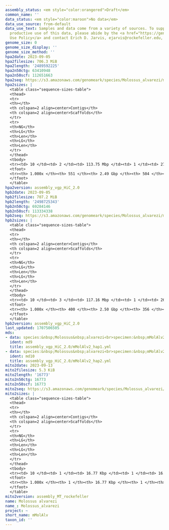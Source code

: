 ```yaml
---
assembly_status: <em style="color:orangered">Draft</em>
common_name: ''
data_status: <em style="color:maroon">No data</em>
data_use_source: from-default
data_use_text: Samples and data come from a variety of sources. To support fair and
  productive use of this data, please abide by the <a href="https://genome10k.soe.ucsc.edu/data-use-policies/">Data
  Use Policy</a> and contact Erich D. Jarvis, ejarvis@rockefeller.edu, with any questions.
genome_size: 0
genome_size_display: ''
genome_size_method: ''
hpa2date: 2023-09-05
hpa2filesize: 706.3 MiB
hpa2length: '2489592225'
hpa2n50ctg: 63410948
hpa2n50scf: 112651663
hpa2seq: https://s3.amazonaws.com/genomeark/species/Molossus_alvarezi/mMolAlv2/assembly_vgp_HiC_2.0/mMolAlv2.HiC.hap1.20230905.fasta.gz
hpa2sizes: |
  <table class="sequence-sizes-table">
  <thead>
  <tr>
  <th></th>
  <th colspan=2 align=center>Contigs</th>
  <th colspan=2 align=center>Scaffolds</th>
  </tr>
  <tr>
  <th>NG</th>
  <th>LG</th>
  <th>Len</th>
  <th>LG</th>
  <th>Len</th>
  </tr>
  </thead>
  <tbody>
  <tr><td> 10 </td><td> 2 </td><td> 113.75 Mbp </td><td> 1 </td><td> 273.47 Mbp </td></tr><tr><td> 20 </td><td> 5 </td><td> 87.25 Mbp </td><td> 3 </td><td> 134.31 Mbp </td></tr><tr><td> 30 </td><td> 8 </td><td> 82.56 Mbp </td><td> 5 </td><td> 120.15 Mbp </td></tr><tr><td> 40 </td><td> 11 </td><td> 74.78 Mbp </td><td> 7 </td><td> 116.90 Mbp </td></tr><tr style="background-color:#cccccc;"><td> 50 </td><td> 15 </td><td style="background-color:#88ff88;"> 63.41 Mbp </td><td> 9 </td><td style="background-color:#88ff88;"> 112.65 Mbp </td></tr><tr><td> 60 </td><td> 19 </td><td> 53.31 Mbp </td><td> 12 </td><td> 106.92 Mbp </td></tr><tr><td> 70 </td><td> 25 </td><td> 37.23 Mbp </td><td> 14 </td><td> 98.87 Mbp </td></tr><tr><td> 80 </td><td> 32 </td><td> 28.98 Mbp </td><td> 17 </td><td> 74.92 Mbp </td></tr><tr><td> 90 </td><td> 44 </td><td> 15.46 Mbp </td><td> 21 </td><td> 58.10 Mbp </td></tr><tr><td> 100 </td><td> 551 </td><td> 6.21 Kbp </td><td> 504 </td><td> 6.21 Kbp </td></tr></tbody>
  <tfoot>
  <tr><th> 1.000x </th><th> 551 </th><th> 2.49 Gbp </th><th> 504 </th><th> 2.49 Gbp </th></tr>
  </tfoot>
  </table>
hpa2version: assembly_vgp_HiC_2.0
hpb2date: 2023-09-05
hpb2filesize: 707.2 MiB
hpb2length: '2498725343'
hpb2n50ctg: 69284146
hpb2n50scf: 113334338
hpb2seq: https://s3.amazonaws.com/genomeark/species/Molossus_alvarezi/mMolAlv2/assembly_vgp_HiC_2.0/mMolAlv2.HiC.hap2.20230905.fasta.gz
hpb2sizes: |
  <table class="sequence-sizes-table">
  <thead>
  <tr>
  <th></th>
  <th colspan=2 align=center>Contigs</th>
  <th colspan=2 align=center>Scaffolds</th>
  </tr>
  <tr>
  <th>NG</th>
  <th>LG</th>
  <th>Len</th>
  <th>LG</th>
  <th>Len</th>
  </tr>
  </thead>
  <tbody>
  <tr><td> 10 </td><td> 3 </td><td> 117.16 Mbp </td><td> 1 </td><td> 266.09 Mbp </td></tr><tr><td> 20 </td><td> 5 </td><td> 105.54 Mbp </td><td> 3 </td><td> 134.77 Mbp </td></tr><tr><td> 30 </td><td> 7 </td><td> 101.85 Mbp </td><td> 5 </td><td> 120.59 Mbp </td></tr><tr><td> 40 </td><td> 10 </td><td> 91.63 Mbp </td><td> 7 </td><td> 116.43 Mbp </td></tr><tr style="background-color:#cccccc;"><td> 50 </td><td> 13 </td><td style="background-color:#88ff88;"> 69.28 Mbp </td><td> 9 </td><td style="background-color:#88ff88;"> 113.33 Mbp </td></tr><tr><td> 60 </td><td> 17 </td><td> 60.89 Mbp </td><td> 12 </td><td> 107.61 Mbp </td></tr><tr><td> 70 </td><td> 22 </td><td> 31.80 Mbp </td><td> 14 </td><td> 98.77 Mbp </td></tr><tr><td> 80 </td><td> 31 </td><td> 25.65 Mbp </td><td> 17 </td><td> 75.87 Mbp </td></tr><tr><td> 90 </td><td> 43 </td><td> 13.84 Mbp </td><td> 21 </td><td> 57.80 Mbp </td></tr><tr><td> 100 </td><td> 400 </td><td> 5.76 Kbp </td><td> 356 </td><td> 5.76 Kbp </td></tr></tbody>
  <tfoot>
  <tr><th> 1.000x </th><th> 400 </th><th> 2.50 Gbp </th><th> 356 </th><th> 2.50 Gbp </th></tr>
  </tfoot>
  </table>
hpb2version: assembly_vgp_HiC_2.0
last_updated: 1707506505
mds:
- data: species:&nbsp;Molossus&nbsp;alvarezi<br>specimen:&nbsp;mMolAlv2<br>projects:&nbsp;<br>&nbsp;&nbsp;-&nbsp;vgp<br>assembled_by_group:&nbsp;Rockefeller<br>data_location:&nbsp;S3<br>release_to:&nbsp;S3<br>haplotype_to_curate:&nbsp;hap1<br>hap1:&nbsp;s3://genomeark/species/Molossus_alvarezi/mMolAlv2/assembly_vgp_HiC_2.0/mMolAlv2.HiC.hap1.20230905.fasta.gz<br>hap2:&nbsp;s3://genomeark/species/Molossus_alvarezi/mMolAlv2/assembly_vgp_HiC_2.0/mMolAlv2.HiC.hap2.20230905.fasta.gz<br>pretext_hap1:&nbsp;s3://genomeark/species/Molossus_alvarezi/mMolAlv2/assembly_vgp_HiC_2.0/evaluation/hap1/pretext/mMolAlv2_hap1_s2.pretext<br>pretext_hap2:&nbsp;s3://genomeark/species/Molossus_alvarezi/mMolAlv2/assembly_vgp_HiC_2.0/evaluation/hap2/pretext/mMolAlv2_hap2_s2.pretext<br>kmer_spectra_img:&nbsp;s3://genomeark/species/Molossus_alvarezi/mMolAlv2/assembly_vgp_HiC_2.0/evaluation/merqury/mMolAlv2_png/<br>pacbio_read_dir:&nbsp;s3://genomeark/species/Molossus_alvarezi/mMolAlv2/genomic_data/pacbio_hifi/<br>pacbio_read_type:&nbsp;hifi<br>hic_read_dir:&nbsp;s3://genomeark/species/Molossus_alvarezi/mMolAlv2/genomic_data/arima/<br>mito:&nbsp;s3://genomeark/species/Molossus_alvarezi/mMolAlv2/assembly_MT_rockefeller/mMolAlv2.MT.20230913.fasta.gz<br>pipeline:&nbsp;<br>&nbsp;&nbsp;-&nbsp;hifiasm&nbsp;(0.19.3+galaxy0)<br>&nbsp;&nbsp;-&nbsp;yahs&nbsp;(1.2a.2+galaxy1)<br>notes:&nbsp;This&nbsp;was&nbsp;a&nbsp;Hifiasm-HiC&nbsp;assembly&nbsp;of&nbsp;mMolAlv2,&nbsp;resulting&nbsp;in&nbsp;two&nbsp;complete&nbsp;haplotypes.&nbsp;HiC&nbsp;scaffolding&nbsp;was&nbsp;performed&nbsp;with&nbsp;YaHS.&nbsp;&nbsp;The&nbsp;HiC&nbsp;prep&nbsp;kit&nbsp;used&nbsp;was&nbsp;TruSeq.&nbsp;<br><br>
  ident: md9
  title: assembly_vgp_HiC_2.0/mMolAlv2_hap1.yml
- data: species:&nbsp;Molossus&nbsp;alvarezi<br>specimen:&nbsp;mMolAlv2<br>projects:&nbsp;<br>&nbsp;&nbsp;-&nbsp;vgp<br>assembled_by_group:&nbsp;Rockefeller<br>data_location:&nbsp;S3<br>release_to:&nbsp;S3<br>haplotype_to_curate:&nbsp;hap2<br>hap1:&nbsp;s3://genomeark/species/Molossus_alvarezi/mMolAlv2/assembly_vgp_HiC_2.0/mMolAlv2.HiC.hap1.20230905.fasta.gz<br>hap2:&nbsp;s3://genomeark/species/Molossus_alvarezi/mMolAlv2/assembly_vgp_HiC_2.0/mMolAlv2.HiC.hap2.20230905.fasta.gz<br>pretext_hap1:&nbsp;s3://genomeark/species/Molossus_alvarezi/mMolAlv2/assembly_vgp_HiC_2.0/evaluation/hap1/pretext/mMolAlv2_hap1_s2.pretext<br>pretext_hap2:&nbsp;s3://genomeark/species/Molossus_alvarezi/mMolAlv2/assembly_vgp_HiC_2.0/evaluation/hap2/pretext/mMolAlv2_hap2_s2.pretext<br>kmer_spectra_img:&nbsp;s3://genomeark/species/Molossus_alvarezi/mMolAlv2/assembly_vgp_HiC_2.0/evaluation/merqury/mMolAlv2_png/<br>pacbio_read_dir:&nbsp;s3://genomeark/species/Molossus_alvarezi/mMolAlv2/genomic_data/pacbio_hifi/<br>pacbio_read_type:&nbsp;hifi<br>hic_read_dir:&nbsp;s3://genomeark/species/Molossus_alvarezi/mMolAlv2/genomic_data/arima/<br>mito:&nbsp;s3://genomeark/species/Molossus_alvarezi/mMolAlv2/assembly_MT_rockefeller/mMolAlv2.MT.20230913.fasta.gz<br>pipeline:&nbsp;<br>&nbsp;&nbsp;-&nbsp;hifiasm&nbsp;(0.19.3+galaxy0)<br>&nbsp;&nbsp;-&nbsp;yahs&nbsp;(1.2a.2+galaxy1)<br>notes:&nbsp;This&nbsp;was&nbsp;a&nbsp;Hifiasm-HiC&nbsp;assembly&nbsp;of&nbsp;mMolAlv2,&nbsp;resulting&nbsp;in&nbsp;two&nbsp;complete&nbsp;haplotypes.&nbsp;HiC&nbsp;scaffolding&nbsp;was&nbsp;performed&nbsp;with&nbsp;YaHS.&nbsp;&nbsp;The&nbsp;HiC&nbsp;prep&nbsp;kit&nbsp;used&nbsp;was&nbsp;TruSeq.&nbsp;<br><br>
  ident: md10
  title: assembly_vgp_HiC_2.0/mMolAlv2_hap2.yml
mito2date: 2023-09-13
mito2filesize: 5.3 KiB
mito2length: '16773'
mito2n50ctg: 16773
mito2n50scf: 16773
mito2seq: https://s3.amazonaws.com/genomeark/species/Molossus_alvarezi/mMolAlv2/assembly_MT_rockefeller/mMolAlv2.MT.20230913.fasta.gz
mito2sizes: |
  <table class="sequence-sizes-table">
  <thead>
  <tr>
  <th></th>
  <th colspan=2 align=center>Contigs</th>
  <th colspan=2 align=center>Scaffolds</th>
  </tr>
  <tr>
  <th>NG</th>
  <th>LG</th>
  <th>Len</th>
  <th>LG</th>
  <th>Len</th>
  </tr>
  </thead>
  <tbody>
  <tr><td> 10 </td><td> 1 </td><td> 16.77 Kbp </td><td> 1 </td><td> 16.77 Kbp </td></tr><tr><td> 20 </td><td> 1 </td><td> 16.77 Kbp </td><td> 1 </td><td> 16.77 Kbp </td></tr><tr><td> 30 </td><td> 1 </td><td> 16.77 Kbp </td><td> 1 </td><td> 16.77 Kbp </td></tr><tr><td> 40 </td><td> 1 </td><td> 16.77 Kbp </td><td> 1 </td><td> 16.77 Kbp </td></tr><tr style="background-color:#cccccc;"><td> 50 </td><td> 1 </td><td style="background-color:#ff8888;"> 16.77 Kbp </td><td> 1 </td><td style="background-color:#ff8888;"> 16.77 Kbp </td></tr><tr><td> 60 </td><td> 1 </td><td> 16.77 Kbp </td><td> 1 </td><td> 16.77 Kbp </td></tr><tr><td> 70 </td><td> 1 </td><td> 16.77 Kbp </td><td> 1 </td><td> 16.77 Kbp </td></tr><tr><td> 80 </td><td> 1 </td><td> 16.77 Kbp </td><td> 1 </td><td> 16.77 Kbp </td></tr><tr><td> 90 </td><td> 1 </td><td> 16.77 Kbp </td><td> 1 </td><td> 16.77 Kbp </td></tr><tr><td> 100 </td><td> 1 </td><td> 16.77 Kbp </td><td> 1 </td><td> 16.77 Kbp </td></tr></tbody>
  <tfoot>
  <tr><th> 1.000x </th><th> 1 </th><th> 16.77 Kbp </th><th> 1 </th><th> 16.77 Kbp </th></tr>
  </tfoot>
  </table>
mito2version: assembly_MT_rockefeller
name: Molossus alvarezi
name_: Molossus_alvarezi
project: ~
short_name: mMolAlv
taxon_id: ''
---
```

